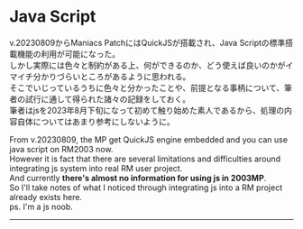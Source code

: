 # Java Script  
  
v.20230809からManiacs PatchにはQuickJSが搭載され、Java Scriptの標準搭載機能の利用が可能になった。  
しかし実際には色々と制約がある上、何ができるのか、どう使えば良いのかがイマイチ分かりづらいところがあるように思われる。  
そこでいじっているうちに色々と分かったことや、前提となる事柄について、筆者の試行に通して得られた諸々の記録をしておく。  
筆者はjsを2023年8月下旬になって初めて触り始めた素人であるから、処理の内容自体についてはあまり参考にしないように。  
  
From v.20230809, the MP get QuickJS engine embedded and you can use java script on RM2003 now.  
However it is fact that there are several limitations and difficulties around integrating js system into real RM user project.  
And currently **there's almost no information for using js in 2003MP**.  
So I'll take notes of what I noticed through integrating js into a RM project already exists here.  
ps. I'm a js noob.  
  
-----------------------  
  


